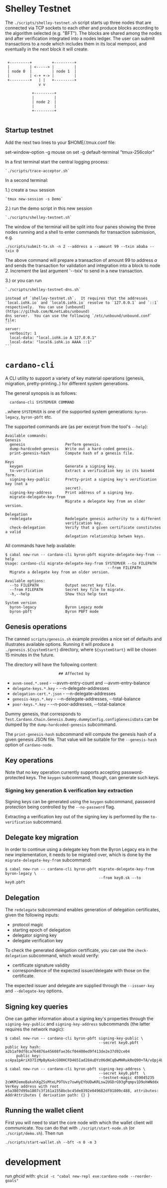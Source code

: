
# Shelley Testnet

The `./scripts/shelley-testnet.sh` script starts up three nodes that are
connected via TCP sockets to each other and produce blocks according to the
algorithm selected (e.g. "BFT").  The blocks are shared among the nodes and
after verification integrated into a nodes ledger.  The user can submit
transactions to a node which includes them in its local mempool, and eventually
in the next block it will create.


```

 +---------+         +---------+
 |         | <-----> |         |
 | node 0  |         | node 1  |
 |         | <-+ +-> |         |
 +---------+   | |   +---------+
               v v

            +---------+
            |         |
            | node 2  |
            |         |
            +---------+


```

## Startup testnet

Add the next two lines to your $HOME/.tmux.conf file:

set-window-option -g mouse on
set -g default-terminal "tmux-256color"

In a first terminal start the central logging process:

    `./scripts/trace-acceptor.sh`

In a second terminal:

1.) create a `tmux` session

    `tmux new-session -s Demo`

2.) run the demo script in this new session

    `./scripts/shelley-testnet.sh`

The window of the terminal will be split into four panes showing the three
nodes running and a shell to enter commands for transaction submission, e.g.

```
./scripts/submit-tx.sh -n 2 --address a --amount 99 --txin ababa --txix 0

```
The above command will prepare a transaction of amount 99 to address _a_ and
sends the transaction for validation and integration into a block to node _2_.
Increment the last argument '--txix' to send in a new transaction.


3.) or you can run

    `./scripts/shelley-testnet-dns.sh`

    instead of `shelley-testnet.sh`.  It requires that the addresses
    `local.iohk.io` and `local6.iohk.io` resolve to `127.0.0.1` and `::1`
    respectively.  You can use [unbound](https://github.com/NLnetLabs/unbound)
    dns server.  You can use the following `/etc/unbound/unbound.conf` file:
    ```
    server:
      verbosity: 1
      local-data: "local.iohk.io A 127.0.0.1"
      local-data: "local6.iohk.io AAAA ::1"
    ```

# `cardano-cli`

A CLI utility to support a variety of key material operations (genesis, migration, pretty-printing..) for different system generations.

The general synopsis is as follows:
 ```
   cardano-cli SYSTEMVER COMMAND
```

..where `SYSTEMVER` is one of the supported system generations: `byron-legacy`, `byron-pbft` etc.

The supported commands are (as per excerpt from the tool's `--help`):

```
Available commands:
Genesis
  genesis                  Perform genesis.
  dump-hardcoded-genesis   Write out a hard-coded genesis.
  print-genesis-hash       Compute hash of a genesis file.

Keys
  keygen                   Generate a signing key.
  to-verification          Extract a verification key in its base64 form.
  signing-key-public       Pretty-print a signing key's verification key (not a
                           secret).
  signing-key-address      Print address of a signing key.
  migrate-delegate-key-from
                           Migrate a delegate key from an older version.

Delegation
  redelegate               Redelegate genesis authority to a different
                           verification key.
  check-delegation         Verify that a given certificate constitutes a valid
                           delegation relationship betwen keys.
```

All commands have help available:

```
$ cabal new-run -- cardano-cli byron-pbft migrate-delegate-key-from --help
Usage: cardano-cli migrate-delegate-key-from SYSTEMVER --to FILEPATH
                                              --from FILEPATH
  Migrate a delegate key from an older version.

Available options:
  --to FILEPATH            Output secret key file.
  --from FILEPATH          Secret key file to migrate.
  -h,--help                Show this help text

System version
  byron-legacy             Byron Legacy mode
  byron-pbft               Byron PBFT mode

```

## Genesis operations

The canned `scripts/genesis.sh` example provides a nice set of defaults and
illustrates available options.  Running it will produce a `./genesis.${systemStart}` directory,
where `${systemStart}` will be chosen 15 minutes in the future.

The directory will have the following content:

                            ## Affected by

 - `avvm-seed.*.seed`         - --avvm-entry-count and --avvm-entry-balance
 - `delegate-keys.*.key`      - --n-delegate-addresses
 - `delegation-cert.*.json`   - --n-delegate-addresses
 - `genesis-keys.*.key`       - --n-delegate-addresses, --total-balance
 - `poor-keys.*.key`          - --n-poor-addresses, --total-balance

Dummy genesis, that corresponds to `Test.Cardano.Chain.Genesis.Dummy.dummyConfig.configGenesisData`
can be dumped by the `dump-hardcoded-genesis` subcommand.

The `print-genesis-hash` subcommand will compute the genesis hash of a given genesis JSON file.
That value will be suitable for the `--genesis-hash` option of `cardano-node`.

## Key operations

Note that no key operation currently supports accepting password-protected keys.
The `keygen` subcommand, though, can generate such keys.

### Signing key generation & verification key extraction

Signing keys can be generated using the `keygen` subcommand, password protection being
controlled by the `--no-password` flag.

Extracting a verification key out of the signing key is performed by the `to-verification` subcommand.

## Delegate key migration

In order to continue using a delegate key from the Byron Legacy era in the new implementation,
it needs to be migrated over, which is done by the `migrate-delegate-key-from` subcommand:

```
$ cabal new-run -- cardano-cli byron-pbft migrate-delegate-key-from byron-legacy \
                                          --from key0.sk --to key0.pbft
```

## Delegation

The `redelegate` subcommand enables generation of delegation certificates,
given the following inputs:

   - protocol magic
   - starting epoch of delegation
   - delegator signing key
   - delegate verification key

To check the generated delegation certificate, you can use the `check-delegation` subcommand,
which would verify:

   - certificate signature validity
   - correspondence of the expected issuer/delegate with those on the certificate.

The expected issuer and delegate are supplied through the `--issuer-key` and `--delegate-key`
options.

## Signing key queries

One can gather information about a signing key's properties through the `signing-key-public`
and `signing-key-address` subcommands (the latter requires the network magic):

```
$ cabal new-run -- cardano-cli byron-pbft signing-key-public \
                                          --secret key0.pbft
public key hash: a2b1af0df8ca764876a45608fae36cf04400ed9f413de2e37d92ce04
     public key: sc4pa1pAriXO7IzMpByKo4cG90HCFD465Iad284uDYz06dHCqBwMHRukReQ90+TA/vQpj4L1YNaLHI7DS0Z2Vg==

$ cabal new-run -- cardano-cli byron-pbft signing-key-address \
                                          --secret key0.pbft  \
                                          --testnet-magic 459045235
2cWKMJemoBakxhXgZSsMteLP9TUvz7owHyEYbUDwKRLsw2UGDrG93gPqmpv1D9ohWNddx
VerKey address with root e5a3807d99a1807c3f161a1558bcbc45de8392e049682df01809c488, attributes: AddrAttributes { derivation path: {} }
```

## Running the wallet client

First you will need to start the core node with which the wallet client will
communicate.  You can do that with `./script/start-node.sh` (or
`./script/demo.sh`).  Then run

```
./scripts/start-wallet.sh --bft -n 0 -m 3
```

# development

run *ghcid* with: `ghcid -c "cabal new-repl exe:cardano-node --reorder-goals"`
